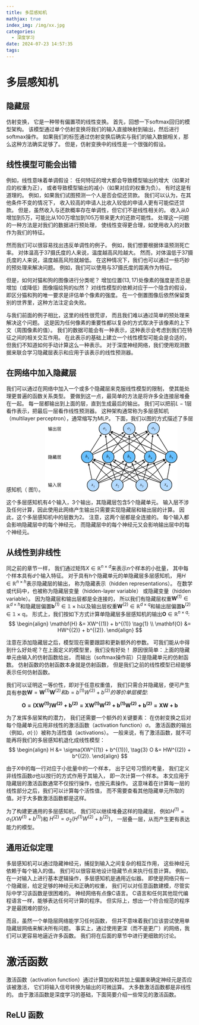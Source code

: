 ```yaml
---
title: 多层感知机
mathjax: true
index_img: /img/xx.jpg
categories:
  - 深度学习
date: 2024-07-23 14:57:35
tags:
---
```

# 多层感知机
## 隐藏层
仿射变换， 它是一种带有偏置项的线性变换。 首先，回想一下softmax回归的模型架构。 该模型通过单个仿射变换将我们的输入直接映射到输出，然后进行softmax操作。 如果我们的标签通过仿射变换后确实与我们的输入数据相关，那么这种方法确实足够了。 但是，仿射变换中的线性是一个很强的假设。

## 线性模型可能会出错
例如，线性意味着单调假设： 任何特征的增大都会导致模型输出的增大（如果对应的权重为正）， 或者导致模型输出的减小（如果对应的权重为负）。 有时这是有道理的。 例如，如果我们试图预测一个人是否会偿还贷款。 我们可以认为，在其他条件不变的情况下， 收入较高的申请人比收入较低的申请人更有可能偿还贷款。 但是，虽然收入与还款概率存在单调性，但它们不是线性相关的。 收入从0增加到5万，可能比从100万增加到105万带来更大的还款可能性。 处理这一问题的一种方法是对我们的数据进行预处理， 使线性变得更合理，如使用收入的对数作为我们的特征。

然而我们可以很容易找出违反单调性的例子。 例如，我们想要根据体温预测死亡率。 对体温高于37摄氏度的人来说，温度越高风险越大。 然而，对体温低于37摄氏度的人来说，温度越高风险就越低。 在这种情况下，我们也可以通过一些巧妙的预处理来解决问题。 例如，我们可以使用与37摄氏度的距离作为特征。

但是，如何对猫和狗的图像进行分类呢？ 增加位置$(13,17)$处像素的强度是否总是增加（或降低）图像描绘狗的似然？ 对线性模型的依赖对应于一个隐含的假设， 即区分猫和狗的唯一要求是评估单个像素的强度。 在一个倒置图像后依然保留类别的世界里，这种方法注定会失败。

与我们前面的例子相比，这里的线性很荒谬， 而且我们难以通过简单的预处理来解决这个问题。 这是因为任何像素的重要性都以复杂的方式取决于该像素的上下文（周围像素的值）。 我们的数据可能会有一种表示，这种表示会考虑到我们在特征之间的相关交互作用。 在此表示的基础上建立一个线性模型可能会是合适的， 但我们不知道如何手动计算这么一种表示。 对于深度神经网络，我们使用观测数据来联合学习隐藏层表示和应用于该表示的线性预测器。

## 在网络中加入隐藏层
我们可以通过在网络中加入一个或多个隐藏层来克服线性模型的限制， 使其能处理更普遍的函数关系类型。 要做到这一点，最简单的方法是将许多全连接层堆叠在一起。 每一层都输出到上面的层，直到生成最后的输出。 我们可以把前$L-1$层看作表示，把最后一层看作线性预测器。 这种架构通常称为多层感知机（multilayer perceptron），通常缩写为MLP。 下面，我们以图的方式描述了多层感知机（ 图1）。
![图1 一个单隐藏层的多层感知机，具有5个隐藏单元](https://raw.githubusercontent.com/Hua-Wu-Que-Code/picture/main/uPic/raTJAd.png)

这个多层感知机有4个输入，3个输出，其隐藏层包含5个隐藏单元。 输入层不涉及任何计算，因此使用此网络产生输出只需要实现隐藏层和输出层的计算。 因此，这个多层感知机中的层数为2。 注意，这两个层都是全连接的。 每个输入都会影响隐藏层中的每个神经元， 而隐藏层中的每个神经元又会影响输出层中的每个神经元。

## 从线性到非线性
同之前的章节一样， 我们通过矩阵$X\in \mathbb{R}^{n\times d}$来表示$n$个样本的小批量， 其中每个样本具有$d$个输入特征。 对于具有$h$个隐藏单元的单隐藏层多层感知机， 用$H\in \mathbb{R}^{n \times h}$表示隐藏层的输出， 称为隐藏表示（hidden representations）。 在数学或代码中，也被称为隐藏层变量（hidden-layer variable） 或隐藏变量（hidden variable）。 因为隐藏层和输出层都是全连接的， 所以我们有隐藏层权重$\mathbf{W}^{(1)} \in \mathbb{R}^{d\times h}$和隐藏层偏置$\mathbf{b}^{(1)} \in \mathbb{1 \times h}$以及输出层权重$\mathbf{W}^{(2)} \in \mathbb{R}^{d\times q}$和输出层偏置$\mathbf{b}^{(2)} \in \mathbb{1 \times q}$。 形式上，我们按如下方式计算单隐藏层多层感知机的输出$\mathbf{O} \in \mathbb{R}^{n\times q}$:
$$
\begin{align}
\mathbf{H} &= XW^{(1)} + b^{(1)} \tag{1} \\
\mathbf{O} &= HW^{(2)} + b^{(2)}.
\end{align}
$$

注意在添加隐藏层之后，模型现在需要跟踪和更新额外的参数。 可我们能从中得到什么好处呢？在上面定义的模型里，我们没有好处！ 原因很简单：上面的隐藏单元由输入的仿射函数给出， 而输出（softmax操作前）只是隐藏单元的仿射函数。 仿射函数的仿射函数本身就是仿射函数， 但是我们之前的线性模型已经能够表示任何仿射函数。

我们可以证明这一等价性，即对于任意权重值， 我们只需合并隐藏层，便可产生具有参数$\mathbf{W} = \mathbf{W}^{(1)}\mathbf{W}^{(2)} 和 b=b^{(1)} W^{(2)} + b^{(2)}的等价单层模型:$

$$
\mathbf{ O = (XW^{(1)})W^{(2)} + b^{(2)} = XW^{(1)}W^{(2)} + b^{(1)}W^{(2)} + b^{(2)} = XW + b  } \tag{2}
$$

为了发挥多层架构的潜力， 我们还需要一个额外的关键要素： 在仿射变换之后对每个隐藏单元应用非线性的激活函数（activation function）$\sigma$。 激活函数的输出（例如，$\sigma(\cdot)$）被称为活性值（activations）。 一般来说，有了激活函数，就不可能再将我们的多层感知机退化成线性模型：
$$
\begin{align}
H &= \sigma(XW^{(1)} + b^{(1)}), \tag{3}
O &= HW^{(2)} + b^{(2)}.
\end{align}
$$

由于$X$中的每一行对应于小批量中的一个样本， 出于记号习惯的考量， 我们定义非线性函数$\sigma$也以按行的方式作用于其输入， 即一次计算一个样本。 本文应用于隐藏层的激活函数通常不仅按行操作，也按元素操作。 这意味着在计算每一层的线性部分之后，我们可以计算每个活性值， 而不需要查看其他隐藏单元所取的值。对于大多数激活函数都是这样。

为了构建更通用的多层感知机， 我们可以继续堆叠这样的隐藏层， 例如$H^{(1)} = \sigma_1(XW^{(1)} + b^{(1)})$和
$H^{(2)} = \sigma_2(H^{(1)}W^{(2)} + b^{(2)})$， 一层叠一层，从而产生更有表达能力的模型。

## 通用近似定理
多层感知机可以通过隐藏神经元，捕捉到输入之间复杂的相互作用， 这些神经元依赖于每个输入的值。 我们可以很容易地设计隐藏节点来执行任意计算。 例如，在一对输入上进行基本逻辑操作，多层感知机是通用近似器。 即使是网络只有一个隐藏层，给定足够的神经元和正确的权重， 我们可以对任意函数建模，尽管实际中学习该函数是很困难的。 神经网络有点像C语言。 C语言和任何其他现代编程语言一样，能够表达任何可计算的程序。 但实际上，想出一个符合规范的程序才是最困难的部分。

而且，虽然一个单隐层网络能学习任何函数， 但并不意味着我们应该尝试使用单隐藏层网络来解决所有问题。 事实上，通过使用更深（而不是更广）的网络，我们可以更容易地逼近许多函数。 我们将在后面的章节中进行更细致的讨论。

# 激活函数
激活函数（activation function）通过计算加权和并加上偏置来确定神经元是否应该被激活， 它们将输入信号转换为输出的可微运算。 大多数激活函数都是非线性的。 由于激活函数是深度学习的基础，下面简要介绍一些常见的激活函数。

## ReLU 函数
